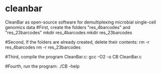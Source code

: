 # cleanbar
 CleanBar as open-source software for demultiplexing microbial single-cell genomics data
#First, create the folders "res_4barcodes" and "res_23barcodes"
mkdir res_4barcodes
mkdir res_23barcodes

#Second, If the folders are already created, delete their contents:
rm -r res_4barcodes
rm -r res_23barcodes

#Third, compile the program CleanBar.c: 
gcc  -O2 -o CB  CleanBar.c

#Fourth, run the program:
./CB  -help
